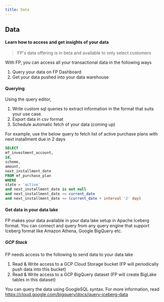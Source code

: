 ```yaml
---
title: Data
---
```

## Data
#### Learn how to access and get insights of your data

>FP's data offering is in beta and available to only select customers

With FP, you can access all your transactional data in the following ways

1. Query your data on FP Dashboard
2. Get your data pushed into your data warehouse

#### Querying

Using the query editor,
1. Write custom sql queries to extract information in the format that suits your use case.
2. Export data in csv format
3. Schedule automatic fetch of your data (coming up)

For example, use the below query to fetch list of active purchase plans with next installment due in 2 days
```sql
SELECT
mf_investment_account,
id,
scheme,
amount,
next_installment_date
FROM mf_purchase_plan
WHERE
state = 'active'
and next_installment_date is not null
and next_installment_date >= current_date
and next_installment_date <= (current_date + interval '2' day)
```

#### Get data in your data lake

FP makes your data available in your data lake setup in Apache Iceberg format. You can connect and query from any query engine that support Iceberg format like Amazon Athena, Google BigQuery etc.


##### GCP Stack

FP needs access to the following to send data to your data lake

1. Read & Write access to a GCP Cloud Storage bucket (FP will periodically push data into this bucket)
2. Read & Write access to a GCP BigQuery dataset (FP will create BigLake tables in this dataset)

You can query the data using GoogleSQL syntax. For more information, read https://cloud.google.com/bigquery/docs/query-iceberg-data